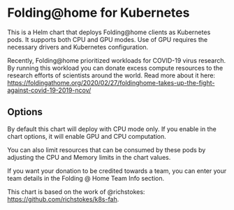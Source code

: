 # Folding@home for Kubernetes

This is a Helm chart that deploys Folding@home clients as Kubernetes pods. It supports both CPU and GPU modes. Use of GPU requires the necessary drivers and Kubernetes configuration.

Recently, Folding@home prioritized workloads for COVID-19 virus research. By running this workload you can donate excess compute resources to the research efforts of scientists around the world. Read more about it here: https://foldingathome.org/2020/02/27/foldinghome-takes-up-the-fight-against-covid-19-2019-ncov/

## Options
By default this chart will deploy with CPU mode only. If you enable in the chart options, it will enable GPU and CPU computation.

You can also limit resources that can be consumed by these pods by adjusting the CPU and Memory limits in the chart values.

If you want your donation to be credited towards a team, you can enter your team details in the Folding @ Home Team Info section.

This chart is based on the work of @richstokes: https://github.com/richstokes/k8s-fah.
